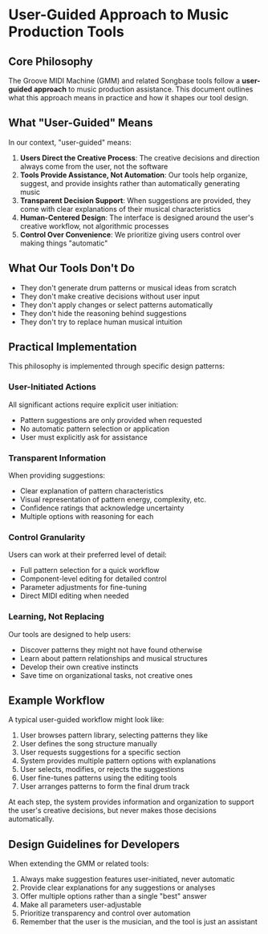 # User-Guided Approach to Music Production Tools

## Core Philosophy

The Groove MIDI Machine (GMM) and related Songbase tools follow a **user-guided approach** to music production assistance. This document outlines what this approach means in practice and how it shapes our tool design.

## What "User-Guided" Means

In our context, "user-guided" means:

1. **Users Direct the Creative Process**: The creative decisions and direction always come from the user, not the software
2. **Tools Provide Assistance, Not Automation**: Our tools help organize, suggest, and provide insights rather than automatically generating music
3. **Transparent Decision Support**: When suggestions are provided, they come with clear explanations of their musical characteristics
4. **Human-Centered Design**: The interface is designed around the user's creative workflow, not algorithmic processes
5. **Control Over Convenience**: We prioritize giving users control over making things "automatic"

## What Our Tools Don't Do

- They don't generate drum patterns or musical ideas from scratch
- They don't make creative decisions without user input
- They don't apply changes or select patterns automatically
- They don't hide the reasoning behind suggestions
- They don't try to replace human musical intuition

## Practical Implementation

This philosophy is implemented through specific design patterns:

### User-Initiated Actions

All significant actions require explicit user initiation:

- Pattern suggestions are only provided when requested
- No automatic pattern selection or application
- User must explicitly ask for assistance

### Transparent Information

When providing suggestions:

- Clear explanation of pattern characteristics
- Visual representation of pattern energy, complexity, etc.
- Confidence ratings that acknowledge uncertainty
- Multiple options with reasoning for each

### Control Granularity

Users can work at their preferred level of detail:

- Full pattern selection for a quick workflow
- Component-level editing for detailed control
- Parameter adjustments for fine-tuning
- Direct MIDI editing when needed

### Learning, Not Replacing

Our tools are designed to help users:

- Discover patterns they might not have found otherwise
- Learn about pattern relationships and musical structures
- Develop their own creative instincts
- Save time on organizational tasks, not creative ones

## Example Workflow

A typical user-guided workflow might look like:

1. User browses pattern library, selecting patterns they like
2. User defines the song structure manually
3. User requests suggestions for a specific section
4. System provides multiple pattern options with explanations
5. User selects, modifies, or rejects the suggestions
6. User fine-tunes patterns using the editing tools
7. User arranges patterns to form the final drum track

At each step, the system provides information and organization to support the user's creative decisions, but never makes those decisions automatically.

## Design Guidelines for Developers

When extending the GMM or related tools:

1. Always make suggestion features user-initiated, never automatic
2. Provide clear explanations for any suggestions or analyses
3. Offer multiple options rather than a single "best" answer
4. Make all parameters user-adjustable
5. Prioritize transparency and control over automation
6. Remember that the user is the musician, and the tool is just an assistant
